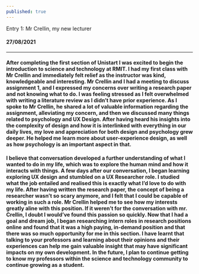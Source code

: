 ```yaml
---
published: true
---
```

Entry 1: Mr Crellin, my new lecturer    

#### 27/08/2021
__________________________________________________________________________________________
#### After completing the first section of Unistart I was excited to begin the introduction to science and technology at RMIT. I had my first class with Mr Crellin and immediately felt relief as the instructor was kind, knowledgeable and interesting. Mr Crellin and I had a meeting to discuss assignment 1, and I expressed my concerns over writing a research paper and not knowing what to do. I was feeling stressed as I felt overwhelmed with writing a literature review as I didn’t have prior experience. As I spoke to Mr Crellin, he shared a lot of valuable information regarding the assignment, alleviating my concern,  and then we discussed many things related to psychology and UX Design. After having heard his insights into the complexity of design and how it is interlinked with everything in our daily lives, my love and appreciation for both design and psychology grew deeper. He helped me learn more about user-experience design, as well as how psychology is an important aspect in that.

#### I believe that conversation developed a further understanding of what I wanted to do in my life, which was to explore the human mind and how it interacts with things. A few days after our conversation, I began learning exploring UX design and stumbled on a UX Researcher role. I studied what the job entailed and realised this is exactly what I’d love to do with my life. After having written the research paper, the concept of being a researcher wasn’t so scary anymore, and I felt that I could be capable of working in such a role. Mr Crellin helped me to see how my interests greatly aline with this position. If it weren’t for the conversation with mr. Crellin, I doubt I would’ve found this passion so quickly. Now that I had a goal and dream job, I began researching intern roles in research positions online and found that it was a high paying, in-demand position and that there was so much opportunity for me in this section. I have learnt that talking to your professors and learning about their opinions and their experiences can help me gain valuable insight that may have significant impacts on my own development. In the future, I plan to continue getting to know my professors within the science and technology community to continue growing as a student.
